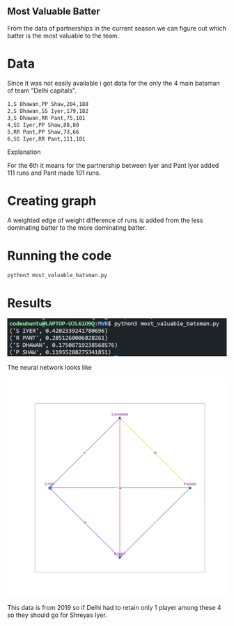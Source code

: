 ## Most Valuable Batter

From the data of partnerships in the current season we can figure out which batter is the most valuable to the team.

# Data

Since it was not easily available i got data for the only the 4 main batsman of team "Delhi capitals".

```csv
1,S Dhawan,PP Shaw,204,188
2,S Dhawan,SS Iyer,179,182
3,S Dhawan,RR Pant,75,101
4,SS Iyer,PP Shaw,88,80
5,RR Pant,PP Shaw,73,66
6,SS Iyer,RR Pant,111,101
```

Explanation

For the 6th it means for the partnership between Iyer and Pant Iyer added 111 runs and Pant made 101 runs.

# Creating graph

A weighted edge of weight difference of runs is added from the less dominating batter to the more dominating batter.

# Running the code

```sh
python3 most_valuable_batsman.py
```

# Results

<img src="output.jpg">

The neural network looks like

<img src="filename.png">

This data is from 2019 so if Delhi had to retain only 1 player among these 4 so they should go for Shreyas Iyer.

 